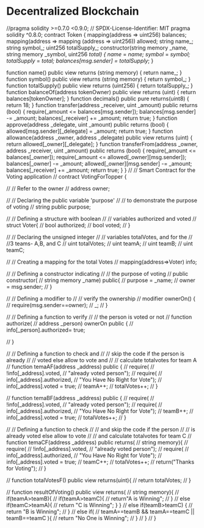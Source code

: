 # Decentralized Blockchain 
 

//pragma solidity >=0.7.0 <0.9.0;
// SPDX-License-Identifier: MIT
pragma solidity ^0.8.0;
contract Token {
   mapping(address => uint256) balances;
   mapping(address => mapping (address => uint256)) allowed;
   string name_;
   string symbol_;
   uint256 totalSupply_;
   constructor(string memory _name, string memory _symbol, uint256 _total) {
      name_ = _name;
      symbol_ = _symbol;
      totalSupply_ = _total;
      balances[msg.sender] = totalSupply_;
   }
   
   function name() public view returns (string memory) {
      return name_;
   }
   function symbol() public view returns (string memory) {
      return symbol_;
   }
   function totalSupply() public view returns (uint256) {
      return totalSupply_;
   }
   function balanceOf(address tokenOwner) public view returns (uint) {
      return balances[tokenOwner];
   }
   function decimals() public pure returns(uint8) {
      return 18;
   }
   function transfer(address _receiver, uint _amount) public returns (bool) {
      require(_amount <= balances[msg.sender]);
      balances[msg.sender] -= _amount;
      balances[_receiver] += _amount;
      return true;
   }
   function approve(address _delegate, uint _amount) public returns (bool) {
      allowed[msg.sender][_delegate] = _amount;
      return true;
   }
   function allowance(address _owner, address _delegate) public view returns (uint) {
      return allowed[_owner][_delegate];
   }
   function transferFrom(address _owner, address _receiver, uint _amount) public returns (bool) {
      require(_amount <= balances[_owner]);
      require(_amount <= allowed[_owner][msg.sender]);          
      balances[_owner] -= _amount;
      allowed[_owner][msg.sender] -= _amount;
      balances[_receiver] += _amount;
      return true; 
   }
}
// // Smart Contract for the Voting application
// contract VotingForTopper {

// 	// Refer to the owner
// 	address owner;

// 	// Declaring the public variable 'purpose'
// 	// to demonstrate the purpose of voting
// 	string public purpose;
	
// 	// Defining a structure with boolean
// 	// variables authorized and voted
// 	struct Voter{
// 		bool authorized;
// 		bool voted;
// 	}

// 	// Declaring the unsigned integer
// 	// variables totalVotes, and for the
// 	//3 teams- A,B, and C
// 	uint totalVotes;
// 	uint teamA;
// 	uint teamB;
// 	uint teamC;
	
// 	// Creating a mapping for the total Votes
// 	mapping(address=>Voter) info;

// 	// Defining a constructor indicating
// 	// the purpose of voting
// 	public constructor(
// 	string memory _name) public{
// 		purpose = _name;
// 		owner = msg.sender;
// 	}
	
// 	// Defining a modifier to
// 	// verify the ownership
// 	modifier ownerOn() {
// 		require(msg.sender==owner);
// 		_;
// 	}
	
// 	// Defining a function to verify
// 	// the person is voted or not
// 	function authorize(
// 	address _person) ownerOn public {
// 		info[_person].authorized= true;
		
// 	}
	
// 	// Defining a function to check and
// 	// skip the code if the person is already
// 	// voted else allow to vote and
// 	// calculate totalvotes for team A
// 	function temaAF(address _address) public {
// 		require(
// 		!info[_address].voted,
// 		"already voted person");
// 		require(
// 		info[_address].authorized,
// 		"You Have No Right for Vote");
// 		info[_address].voted = true;
// 		teamA++;
// 		totalVotes++;
// 	}


// 	function temaBF(address _address) public {
// 	require(
// 	!info[_address].voted,
// 	"already voted person");
// 		require(
// 		info[_address].authorized,
// 		"You Have No Right for Vote");
// 		teamB++;
// 		info[_address].voted = true;
// 		totalVotes++;
// 	}

// 	// Defining a function to check
// 	// and skip the code if the person
// 	// is already voted else allow to vote
// 	// and calculate totalvotes for team C
// 	function temaCF(address _address) public returns(
// 	string memory){
// 		require(
// 		!info[_address].voted,
// 		"already voted person");
// 		require(
// 		info[_address].authorized,
// 		"You Have No Right for Vote");
// 		info[_address].voted = true;
// 		teamC++;
// 		totalVotes++;
// 		return("Thanks for Voting");
// 	}

// 	function totalVotesF() public view returns(uint){
// 		return totalVotes;
// 	}


// 	function resultOfVoting() public view returns(
// 	string memory){
// 		if(teamA>teamB){
// 			if(teamA>teamC){
// 				return"A is Winning";
// 			}
// 			else if(teamC>teamA){
// 				return "C is Winning"; } }
// 		else if(teamB>teamC) {
// 			return "B is Winning";
// 		}
// 		else if(
// 		teamA==teamB && teamA==teamC || teamB==teamC ){
// 			return "No One is Winning";
// 		}
// 	}
// 	}


